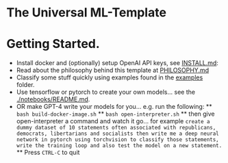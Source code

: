 # The Universal ML-Template

# Getting Started.
* Install docker and (optionally) setup OpenAI API keys, see [INSTALL.md](./INSTALL.md):
* Read about the philosophy behind this template at [PHILOSOPHY.md](./PHILOSOPHY.md)
* Classify some stuff quickly using examples found in the [examples](./examples/) folder.
* Use tensorflow or pytorch to create your own models... see the [./notebooks/README.md](./notebooks/README.md).
* OR make GPT-4 write your models for you... e.g. run the following:
** ```bash build-docker-image.sh```
** ```bash open-interpreter.sh```
** then give open-interpreter a command and watch it go... for example ```create a dummy dataset of 10 statements often associated with republicans, democrats, libertarians and socialists then write me a deep neural network in pytorch using torchvision to classify those statements, write the training loop and also test the model on a new statement.```
** Press ```CTRL-C``` to quit
